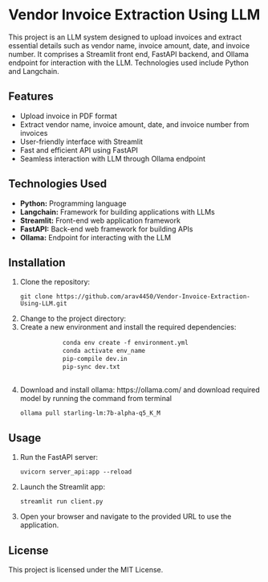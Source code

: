 <h1>Vendor Invoice Extraction Using LLM</h1>

<p>This project is an LLM system designed to upload invoices and extract essential details such as vendor name, invoice amount, date, and invoice number. It comprises a Streamlit front end, FastAPI backend, and Ollama endpoint for interaction with the LLM. Technologies used include Python and Langchain.</p>

<h2>Features</h2>
<ul>
    <li>Upload invoice in PDF format</li>
    <li>Extract vendor name, invoice amount, date, and invoice number from invoices</li>
    <li>User-friendly interface with Streamlit</li>
    <li>Fast and efficient API using FastAPI</li>
    <li>Seamless interaction with LLM through Ollama endpoint</li>
</ul>

<h2>Technologies Used</h2>
<ul>
    <li><strong>Python:</strong> Programming language</li>
    <li><strong>Langchain:</strong> Framework for building applications with LLMs</li>
    <li><strong>Streamlit:</strong> Front-end web application framework</li>
    <li><strong>FastAPI:</strong> Back-end web framework for building APIs</li>
    <li><strong>Ollama:</strong> Endpoint for interacting with the LLM</li>
</ul>

<h2>Installation</h2>
<ol>
    <li>Clone the repository:
        <pre><code>git clone https://github.com/arav4450/Vendor-Invoice-Extraction-Using-LLM.git</code></pre>
    </li>
    <li>Change to the project directory:
    </li>
    <li>Create a new environment and install the required dependencies:
        <pre>
          <code>conda env create -f environment.yml</code>
          <code>conda activate env_name</code>
          <code>pip-compile dev.in</code>
          <code>pip-sync dev.txt</code>
        </pre>
    </li>
    <li>
      Download and install ollama: https://ollama.com/ and download required model by running the command from terminal
      <pre><code>ollama pull starling-lm:7b-alpha-q5_K_M</code></pre>
    </li>
</ol>

<h2>Usage</h2>
<ol>
    <li>Run the FastAPI server:
        <pre><code>uvicorn server_api:app --reload</code></pre>
    </li>
    <li>Launch the Streamlit app:
        <pre><code>streamlit run client.py</code></pre>
    </li>
    <li>Open your browser and navigate to the provided URL to use the application.</li>
</ol>


<h2>License</h2>
<p>This project is licensed under the MIT License.</p>

